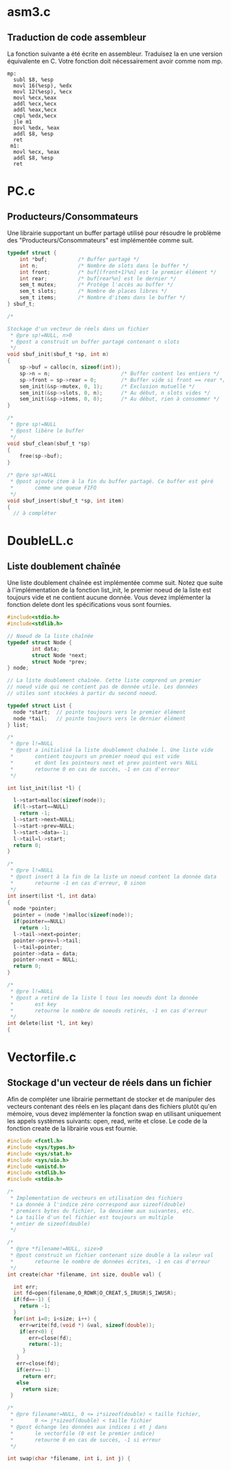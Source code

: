 # asm3.c 
## Traduction de code assembleur
La fonction suivante a été écrite en assembleur. Traduisez la en une version équivalente en C. Votre fonction doit nécessairement avoir comme nom mp.

```assembly
mp:
  subl $8, %esp
  movl 16(%esp), %edx
  movl 12(%esp), %ecx
  movl %ecx,%eax
  addl %ecx,%ecx
  addl %eax,%ecx
  cmpl %edx,%ecx
  jle m1
  movl %edx, %eax
  addl $8, %esp
  ret
 m1:
  movl %ecx, %eax
  addl $8, %esp
  ret
```

# PC.c
## Producteurs/Consommateurs
Une librairie supportant un buffer partagé utilisé pour résoudre le problème des "Producteurs/Consommateurs" est implémentée comme suit.

```c
typedef struct {
    int *buf;          /* Buffer partagé */
    int n;             /* Nombre de slots dans le buffer */
    int front;         /* buf[(front+1)%n] est le premier élément */
    int rear;          /* buf[rear%n] est le dernier */
    sem_t mutex;       /* Protège l'accès au buffer */
    sem_t slots;       /* Nombre de places libres */
    sem_t items;       /* Nombre d'items dans le buffer */
} sbuf_t;

/*

Stockage d'un vecteur de réels dans un fichier
 * @pre sp!=NULL, n>0
 * @post a construit un buffer partagé contenant n slots
 */
void sbuf_init(sbuf_t *sp, int n)
{
    sp->buf = calloc(n, sizeof(int));
    sp->n = n;                       /* Buffer content les entiers */
    sp->front = sp->rear = 0;        /* Buffer vide si front == rear */
    sem_init(&sp->mutex, 0, 1);      /* Exclusion mutuelle */
    sem_init(&sp->slots, 0, n);      /* Au début, n slots vides */
    sem_init(&sp->items, 0, 0);      /* Au début, rien à consommer */
}

/*
 * @pre sp!=NULL
 * @post libère le buffer
 */
void sbuf_clean(sbuf_t *sp)
{
    free(sp->buf);
}

/* @pre sp!=NULL
 * @post ajoute item à la fin du buffer partagé. Ce buffer est géré
 *       comme une queue FIFO
 */
void sbuf_insert(sbuf_t *sp, int item)
{
  // à compléter
```

# DoubleLL.c
## Liste doublement chaînée
Une liste doublement chaînée est implémentée comme suit. Notez que suite à l'implémentation de la fonction list_init, le premier noeud de la liste est toujours vide et ne contient aucune donnée. Vous devez implémenter la fonction delete dont les spécifications vous sont fournies.
```c
#include<stdio.h>
#include<stdlib.h>

// Noeud de la liste chaînée
typedef struct Node {
        int data;
        struct Node *next;
        struct Node *prev;
} node;

// La liste doublement chaînée. Cette liste comprend un premier
// noeud vide qui ne contient pas de donnée utile. Les données
// utiles sont stockées à partir du second noeud.

typedef struct List {
  node *start;  // pointe toujours vers le premier élément
  node *tail;   // pointe toujours vers le dernier élément
} list;

/*
 * @pre l!=NULL
 * @post a initialisé la liste doublement chaînée l. Une liste vide
 *       contient toujours un premier noeud qui est vide
 *       et dont les pointeurs next et prev pointent vers NULL
 *       retourne 0 en cas de succès, -1 en cas d'erreur
 */

int list_init(list *l) {

  l->start=malloc(sizeof(node));
  if(l->start==NULL)
    return -1;
  l->start->next=NULL;
  l->start->prev=NULL;
  l->start->data=-1;
  l->tail=l->start;
  return 0;
}

/*
 * @pre l!=NULL
 * @post insert à la fin de la liste un noeud content la donnée data
 *       retourne -1 en cas d'erreur, 0 sinon
 */
int insert(list *l, int data)
{
  node *pointer;
  pointer = (node *)malloc(sizeof(node));
  if(pointer==NULL)
    return -1;
  l->tail->next=pointer;
  pointer->prev=l->tail;
  l->tail=pointer;
  pointer->data = data;
  pointer->next = NULL;
  return 0;
}

/*
 * @pre l!=NULL
 * @post a retiré de la liste l tous les noeuds dont la donnée
 *       est key
 *       retourne le nombre de noeuds retirés, -1 en cas d'erreur
 */
int delete(list *l, int key)
{
```

# Vectorfile.c
## Stockage d'un vecteur de réels dans un fichier
Afin de compléter une librairie permettant de stocker et de manipuler des vecteurs contenant des réels en les plaçant dans des fichiers plutôt qu'en mémoire, vous devez implémenter la fonction swap en utilisant uniquement les appels systèmes suivants: open, read, write et close. Le code de la fonction create de la librairie vous est fournie.
```c
#include <fcntl.h>
#include <sys/types.h>
#include <sys/stat.h>
#include <sys/uio.h>
#include <unistd.h>
#include <stdlib.h>
#include <stdio.h>

/*
 * Implementation de vecteurs en utilisation des fichiers
 * La donnée à l'indice zéro correspond aux sizeof(double)
 * premiers bytes du fichier, la deuxième aux suivantes, etc.
 * La taille d'un tel fichier est toujours un multiple
 * entier de sizeof(double)
 */

/*
 * @pre *filename!=NULL, size>0
 * @post construit un fichier contenant size double à la valeur val
 *       retourne le nombre de données écrites, -1 en cas d'erreur
 */
int create(char *filename, int size, double val) {

  int err;
  int fd=open(filename,O_RDWR|O_CREAT,S_IRUSR|S_IWUSR);
  if(fd==-1) {
    return -1;
  }
  for(int i=0; i<size; i++) {
    err=write(fd,(void *) &val, sizeof(double));
    if(err<0) {
       err=close(fd);
       return(-1);
     }
   }
   err=close(fd);
   if(err==-1)
     return err;
   else
     return size;
 }

/*
 * @pre filename!=NULL, 0 <= i*sizeof(double) < taille fichier,
 *       0 <= j*sizeof(double) < taille fichier
 * @post échange les données aux indices i et j dans
 *       le vectorfile (0 est le premier indice)
 *       retourne 0 en cas de succès, -1 si erreur
 */

int swap(char *filename, int i, int j) {
```
